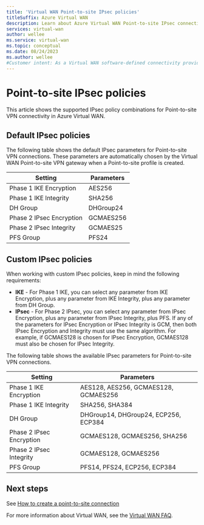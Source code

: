 ```yaml
---
title: 'Virtual WAN Point-to-site IPsec policies'
titleSuffix: Azure Virtual WAN
description: Learn about Azure Virtual WAN Point-to-site IPsec connectivity policies.
services: virtual-wan
author: wellee
ms.service: virtual-wan
ms.topic: conceptual
ms.date: 08/24/2023
ms.author: wellee
#Customer intent: As a Virtual WAN software-defined connectivity provider, I want to know the IPsec policies for point-to-site VPN
---
```


# Point-to-site IPsec policies

This article shows the supported IPsec policy combinations for Point-to-site VPN connectivity in Azure Virtual WAN.

## Default IPsec policies

The following table shows the default IPsec parameters for Point-to-site VPN connections. These parameters are automatically chosen by the Virtual WAN Point-to-site VPN gateway when a Point-to-site profile is created.

| Setting | Parameters |
|--- |--- |
| Phase 1 IKE Encryption | AES256 |
| Phase 1 IKE Integrity |  SHA256 |
| DH Group | DHGroup24 |
| Phase 2 IPsec Encryption | GCMAES256|
| Phase 2 IPsec Integrity | GCMAES25 |
| PFS Group |PFS24|

## Custom IPsec policies

When working with custom IPsec policies, keep in mind the following requirements:

* **IKE** - For Phase 1 IKE, you can select any parameter from IKE Encryption, plus any parameter from IKE Integrity, plus any parameter from DH Group.
* **IPsec** - For Phase 2 IPsec, you can select any parameter from IPsec Encryption, plus any parameter from IPsec Integrity, plus PFS. If any of the parameters for IPsec Encryption or IPsec Integrity is GCM, then both IPsec Encryption and Integrity must use the same algorithm. For example, if GCMAES128 is chosen for IPsec Encryption, GCMAES128 must also be chosen for IPsec Integrity.  

The following table shows the available IPsec parameters for Point-to-site VPN connections.

| Setting | Parameters |
|--- |--- |
| Phase 1 IKE Encryption | AES128, AES256, GCMAES128, GCMAES256 |
| Phase 1 IKE Integrity |  SHA256, SHA384 |
| DH Group | DHGroup14, DHGroup24, ECP256, ECP384 |
| Phase 2 IPsec Encryption | GCMAES128, GCMAES256, SHA256|
| Phase 2 IPsec Integrity | GCMAES128, GCMAES256 |
| PFS Group |PFS14, PFS24, ECP256, ECP384|

## Next steps

See [How to create a point-to-site connection](virtual-wan-point-to-site-portal.md)

For more information about Virtual WAN, see the [Virtual WAN FAQ](virtual-wan-faq.md).
